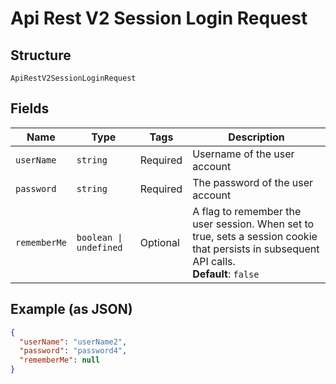 
# Api Rest V2 Session Login Request

## Structure

`ApiRestV2SessionLoginRequest`

## Fields

| Name | Type | Tags | Description |
|  --- | --- | --- | --- |
| `userName` | `string` | Required | Username of the user account |
| `password` | `string` | Required | The password of the user account |
| `rememberMe` | `boolean \| undefined` | Optional | A flag to remember the user session. When set to true, sets a session cookie that persists in subsequent API calls.<br>**Default**: `false` |

## Example (as JSON)

```json
{
  "userName": "userName2",
  "password": "password4",
  "rememberMe": null
}
```

